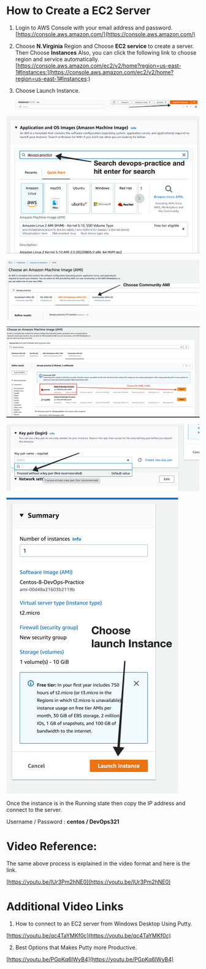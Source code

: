 # How to Create a EC2 Server

1. Login to AWS Console with your email address and password.
[https://console.aws.amazon.com/](https://console.aws.amazon.com/)
2. Choose **N.Virginia** Region and Choose **EC2 service** to create a server. Then Choose **Instances**
Also, you can click the following link to choose region and service automatically.
[https://console.aws.amazon.com/ec2/v2/home?region=us-east-1#Instances:](https://console.aws.amazon.com/ec2/v2/home?region=us-east-1#Instances:)
3. Choose Launch Instance.
    
    ![Untitled](How%20to%20Create%20a%20EC2%20Server%2013bc74fc208481b3a1a0c0c5159ebc16/Untitled.png)
    

![Untitled](How%20to%20Create%20a%20EC2%20Server%2013bc74fc208481b3a1a0c0c5159ebc16/Untitled%201.png)

![Untitled](How%20to%20Create%20a%20EC2%20Server%2013bc74fc208481b3a1a0c0c5159ebc16/Untitled%202.png)

![Untitled](How%20to%20Create%20a%20EC2%20Server%2013bc74fc208481b3a1a0c0c5159ebc16/Untitled%203.png)

![Untitled](How%20to%20Create%20a%20EC2%20Server%2013bc74fc208481b3a1a0c0c5159ebc16/Untitled%204.png)

![Untitled](How%20to%20Create%20a%20EC2%20Server%2013bc74fc208481b3a1a0c0c5159ebc16/Untitled%205.png)

Once the instance is in the Running state then copy the IP address and connect to the server.

Username / Password : **centos / DevOps321**

# Video Reference:

The same above process is explained in the video format and here is the link.

 

[https://youtu.be/lUr3Pm2hNE0](https://youtu.be/lUr3Pm2hNE0)

# Additional Video Links

1. How to connect to an EC2 server from Windows Desktop Using Putty.

[https://youtu.be/qc4TaYMKf0c](https://youtu.be/qc4TaYMKf0c)

2. Best Options that Makes Putty more Productive.

[https://youtu.be/PGpKq6lWyB4](https://youtu.be/PGpKq6lWyB4)